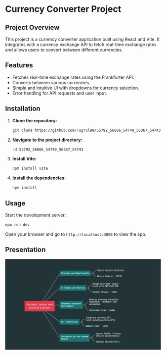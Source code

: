 


# Currency Converter Project

## Project Overview

This project is a currency converter application built using React and Vite. It integrates with a currency exchange API to fetch real-time exchange rates and allows users to convert between different currencies.

## Features

- Fetches real-time exchange rates using the Frankfurter API.
- Converts between various currencies.
- Simple and intuitive UI with dropdowns for currency selection.
- Error handling for API requests and user input.

## Installation

1. **Clone the repository:**
   ```bash
   git clone https://github.com/Tugrul99/55792_56866_54740_56367_54743.git
   ```
2. **Navigate to the project directory:**
   ```bash
   cd 55792_56866_54740_56367_54743
   ```
3. **Install Vite:**
   ```bash
   npm install vite
   ```
4. **Install the dependencies:**
   ```bash
   npm install
   ```

## Usage

Start the development server:
   ```bash
   npm run dev
   ```
Open your browser and go to `http://localhost:3000` to view the app.

## Presentation

![screenshot](src/assets/workflow.png)
```

